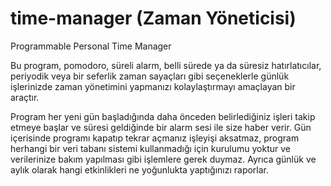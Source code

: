 # time-manager (Zaman Yöneticisi)
Programmable Personal Time Manager

Bu program, pomodoro, süreli alarm, belli sürede ya da süresiz hatırlatıcılar, periyodik veya bir seferlik zaman sayaçları gibi seçeneklerle günlük işlerinizde zaman yönetimini yapmanızı kolaylaştırmayı amaçlayan bir araçtır.

Program her yeni gün başladığında daha önceden belirlediğiniz işleri takip etmeye başlar ve süresi geldiğinde bir alarm sesi ile size haber verir. Gün içerisinde programı kapatıp tekrar açmanız işleyişi aksatmaz, program herhangi bir veri tabanı sistemi kullanmadığı için kurulumu yoktur ve verilerinize bakım yapılması gibi işlemlere gerek duymaz. Ayrıca günlük ve aylık olarak hangi etkinlikleri ne yoğunlukta yaptığınızı raporlar.
